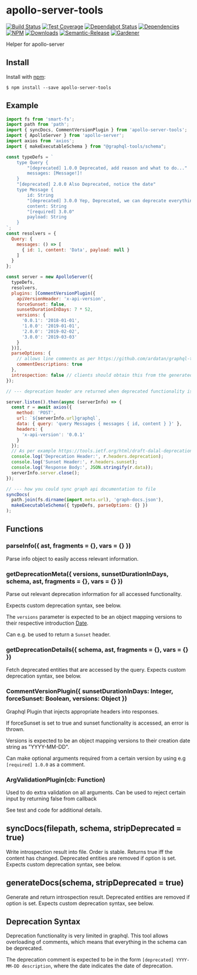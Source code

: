 # apollo-server-tools

[![Build Status](https://circleci.com/gh/blackflux/apollo-server-tools.png?style=shield)](https://circleci.com/gh/blackflux/apollo-server-tools)
[![Test Coverage](https://img.shields.io/coveralls/blackflux/apollo-server-tools/master.svg)](https://coveralls.io/github/blackflux/apollo-server-tools?branch=master)
[![Dependabot Status](https://api.dependabot.com/badges/status?host=github&repo=blackflux/apollo-server-tools)](https://dependabot.com)
[![Dependencies](https://david-dm.org/blackflux/apollo-server-tools/status.svg)](https://david-dm.org/blackflux/apollo-server-tools)
[![NPM](https://img.shields.io/npm/v/apollo-server-tools.svg)](https://www.npmjs.com/package/apollo-server-tools)
[![Downloads](https://img.shields.io/npm/dt/apollo-server-tools.svg)](https://www.npmjs.com/package/apollo-server-tools)
[![Semantic-Release](https://github.com/blackflux/js-gardener/blob/master/assets/icons/semver.svg)](https://github.com/semantic-release/semantic-release)
[![Gardener](https://github.com/blackflux/js-gardener/blob/master/assets/badge.svg)](https://github.com/blackflux/js-gardener)

Helper for apollo-server

## Install

Install with [npm](https://www.npmjs.com/):

    $ npm install --save apollo-server-tools

## Example

<!-- eslint-disable import/no-unresolved,import/no-extraneous-dependencies,no-console -->
```js
import fs from 'smart-fs';
import path from 'path';
import { syncDocs, CommentVersionPlugin } from 'apollo-server-tools';
import { ApolloServer } from 'apollo-server';
import axios from 'axios';
import { makeExecutableSchema } from "@graphql-tools/schema";

const typeDefs = `
    type Query {
        "[deprecated] 1.0.0 Deprecated, add reason and what to do..."
        messages: [Message!]!
    }
    "[deprecated] 2.0.0 Also Deprecated, notice the date"
    type Message {
        id: String
        "[deprecated] 3.0.0 Yep, Deprecated, we can deprecate everything now"
        content: String
        "[required] 3.0.0"
        payload: String
    }
`;
const resolvers = {
  Query: {
    messages: () => [
      { id: 1, content: 'Data', payload: null }
    ]
  }
};

const server = new ApolloServer({
  typeDefs,
  resolvers,
  plugins: [CommentVersionPlugin({
    apiVersionHeader: 'x-api-version',
    forceSunset: false,
    sunsetDurationInDays: 7 * 52,
    versions: {
      '0.0.1': '2018-01-01',
      '1.0.0': '2019-01-01',
      '2.0.0': '2019-02-02',
      '3.0.0': '2019-03-03'
    }
  })],
  parseOptions: {
    // allows line comments as per https://github.com/ardatan/graphql-tools/issues/3645#issuecomment-934653324
    commentDescriptions: true
  },
  introspection: false // clients should obtain this from the generated file (see below)
});

// --- deprecation header are returned when deprecated functionality is accessed

server.listen().then(async (serverInfo) => {
  const r = await axios({
    method: 'POST',
    url: `${serverInfo.url}graphql`,
    data: { query: 'query Messages { messages { id, content } }' },
    headers: {
      'x-api-version': '0.0.1'
    }
  });
  // As per example https://tools.ietf.org/html/draft-dalal-deprecation-header-00#section-5
  console.log('Deprecation Header:', r.headers.deprecation);
  console.log('Sunset Header:', r.headers.sunset);
  console.log('Response Body:', JSON.stringify(r.data));
  serverInfo.server.close();
});

// --- how you could sync graph api documentation to file
syncDocs(
  path.join(fs.dirname(import.meta.url), 'graph-docs.json'),
  makeExecutableSchema({ typeDefs, parseOptions: {} })
);
```

## Functions

### parseInfo({ ast, fragments = {}, vars = {} })

Parse info object to easily access relevant information.

### getDeprecationMeta({ versions, sunsetDurationInDays, schema, ast, fragments = {}, vars = {} })

Parse out relevant deprecation information for all accessed functionality.

Expects custom deprecation syntax, see below.

The `versions` parameter is expected to be an object mapping versions to their respective introduction [Date](https://developer.mozilla.org/en-US/docs/Web/JavaScript/Reference/Global_Objects/Date).

Can e.g. be used to return a `Sunset` header.

### getDeprecationDetails({ schema, ast, fragments = {}, vars = {} })

Fetch deprecated entities that are accessed by the query. Expects custom deprecation syntax, see below.

### CommentVersionPlugin({ sunsetDurationInDays: Integer, forceSunset: Boolean, versions: Object })

Graphql Plugin that injects appropriate headers into responses.

If forceSunset is set to true and sunset functionality is accessed, an error is thrown.

Versions is expected to be an object mapping versions to their creation date string as "YYYY-MM-DD".

Can make optional arguments required from a certain version by using e.g `[required] 1.0.0` as a comment.

### ArgValidationPlugin(cb: Function)

Used to do extra validation on all arguments. Can be used to
reject certain input by returning false from callback

See test and code for additional details.

## syncDocs(filepath, schema, stripDeprecated = true)

Write introspection result into file. Order is stable. Returns true iff the content has changed. Deprecated entities are removed if option is set. Expects custom deprecation syntax, see below.

## generateDocs(schema, stripDeprecated = true)

Generate and return introspection result. Deprecated entities are removed if option is set. Expects custom deprecation syntax, see below.

## Deprecation Syntax

Deprecation functionality is very limited in graphql. This tool allows overloading of comments, which means that everything in the schema can be deprecated.

The deprecation comment is expected to be in the form `[deprecated] YYYY-MM-DD description`, where the date indicates the date of deprecation.

